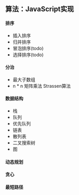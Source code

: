 ## 算法：JavaScript实现

#### 排序
- 插入排序
- 归并排序
- 冒泡排序(todo)
- 选择排序(todo)

#### 分治
- 最大子数组
- n * n 矩阵乘法 Strassen算法

#### 数据结构
- 栈
- 队列
- 优先队列
- 链表
- 散列表
- 二叉搜索树
- 图

#### 动态规划

#### 贪心

#### 最短路径
